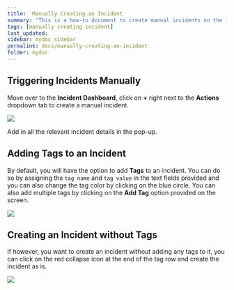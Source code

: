 ```yaml
---
title:  Manually Creating an Incident
summary: "This is a how-to document to create manual incidents on the incident dashboard"
tags: [manually creating incident]
last_updated:
sidebar: mydoc_sidebar
permalink: docs/manually-creating-an-incident
folder: mydoc
---
```


## Triggering Incidents Manually

Move over to the **Incident Dashboard**, click on **+** right next to the **Actions** dropdown tab to create a manual incident. 

![](images/manual1.png)

Add in all the relevant incident details in the pop-up. 

## Adding Tags to an Incident

By default, you will have the option to add **Tags** to an incident. You can do so by assigning the `tag name` and `tag value` in the text fields provided and you can also change the tag color by clicking on the blue circle. You can also add multiple tags by clicking on the **Add Tag** option provided on the screen. 

![](images/manual2.png)

## Creating an Incident without Tags

If however, you want to create an incident without adding any tags to it, you can click on the red collapse icon at the end of the tag row and create the incident as is. 

![](images/manual3.png)